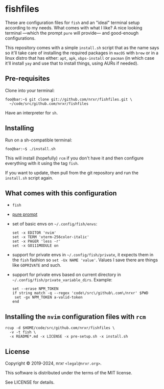 # fishfiles

These are configuration files for `fish` and an "ideal" terminal setup
according to my needs. What comes with what I like? A nice looking terminal
—which the prompt `pure` will provide— and good-enough configurations.

This repository comes with a simple `install.sh` script that as the name says
so it'll take care of installing the required packages in `macOS` with `brew`
or in a linux distro that has either: `apt`, `apk`, `xbps-install` or `pacman`
(in which case it'll install `yay` and use that to install things, using AURs
if needed).

## Pre-requisites

Clone into your terminal:

```console
foo@bar:~$ git clone git://github.com/nrxr/fishfiles.git \
  ~/code/src/github.com/nrxr/fishfiles
```

Have an interpreter for `sh`.

## Installing

Run on a sh-compatible terminal:

```console
foo@bar:~$ ./install.sh
```

This will install (hopefully) `rcm` if you don't have it and then configure
everything with it using the tag `fish`.

If you want to update, then pull from the git repository and run the
`install.sh` script again.

## What comes with this configuration

- `fish`
- [pure prompt](https://github.com/rafaelrinaldi/pure)
- set of basic envs on `~/.config/fish/envs`:

  ```fish
  set -x EDITOR 'nvim'
  set -x TERM 'xterm-256color-italic'
  set -x PAGER 'less -r'
  set -x GO111MODULE on
  ```
- support for private envs in `~/.config/fish/private`, it expects them in the
  `fish` fashion so `set -Ux NAME 'value'`. Values I save there are things like
  `GOPRIVATE` and such.
- support for private envs based on current directory in
  `~/.config/fish/private_variable_dirs`. Example:

  ```fish
  set --erase NPM_TOKEN
  if string match -q --regex 'code\/src\/github\.com\/nrxr' $PWD
   set -gx NPM_TOKEN a-valid-token
  end
  ```

## Installing the `nvim` configuration files with `rcm`

    rcup -d $HOME/code/src/github.com/nrxr/fishfiles \
      -v -t fish \
      -x README*.md -x LICENSE -x pre-setup.sh -x install.sh

## License

Copyright © 2019-2024, nrxr `<legal@nrxr.org>`.

This software is distributed under the terms of the MIT license.

See LICENSE for details.
